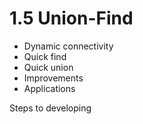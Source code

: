 # 1.5 Union-Find

- Dynamic connectivity 
- Quick find 
- Quick union 
- Improvements 
- Applications 

Steps to developing 